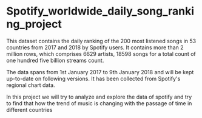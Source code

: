 # Spotify_worldwide_daily_song_ranking_project
This dataset contains the daily ranking of the 200 most listened songs in 53 countries from 2017 and 2018 by Spotify users. It contains more than 2 million rows, which comprises 6629 artists, 18598 songs for a total count of one hundred five billion streams count.

The data spans from 1st January 2017 to 9th January 2018 and will be kept up-to-date on following versions. It has been collected from Spotify's regional chart data.

In this project we will try to analyze and explore the data of spotify and try to find that how the trend of music is changing with the passage of time in different countries
